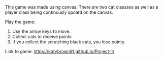 This game was made using canvas.
There are two cat classses as well as a player class being continously updatd on the canvas.

Play the game:
1. Use the arrow keys to move.
2. Collect cats to receive points.
3. If you collect the scratching black cats, you lose points.

Link to game:
https://katybrown91.github.io/Project-1/
